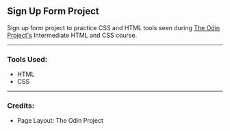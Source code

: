 ## Sign Up Form Project

Sign up form project to practice CSS and HTML tools seen during [The Odin Project's](https://www.theodinproject.com/) Intermediate HTML and CSS course.

--- 

### Tools Used:
* HTML
* CSS

---

### Credits:
* Page Layout: The Odin Project